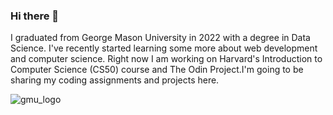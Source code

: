 ### Hi there 👋
I graduated from George Mason University in 2022 with a degree in Data Science.  I've recently started learning some more about web development and computer science.
Right now I am working on Harvard's Introduction to Computer Science (CS50) course and The Odin Project.I'm going to be sharing my coding assignments and projects here.

![gmu_logo](https://github.com/harmonben85/harmonben85/assets/98131057/ddf926b7-0420-4cdf-bcfc-bb9c75fb2fcb)
